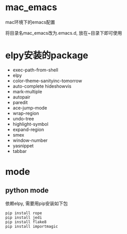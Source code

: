 # mac_emacs
mac环境下的emacs配置

将目录名mac_emacs改为.emacs.d, 放在~目录下即可使用

# elpy安装的package
- exec-path-from-shell
- elpy
- color-theme-sanityinc-tomorrow
- auto-complete hideshowvis
- mark-multiple
- autopair
- paredit
- ace-jump-mode
- wrap-region
- undo-tree
- highlight-symbol
- expand-region
- smex
- window-number
- yasnippet
- tabbar

# mode
## python mode
依赖elpy, 需要用pip安装如下包

    pip install rope
    pip install jedi
    pip install flake8
    pip install importmagic
